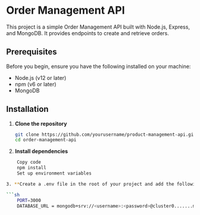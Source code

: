 # Order Management API

This project is a simple Order Management API built with Node.js, Express, and MongoDB. It provides endpoints to create and retrieve orders.

## Prerequisites

Before you begin, ensure you have the following installed on your machine:

- Node.js (v12 or later)
- npm (v6 or later)
- MongoDB

## Installation

1. **Clone the repository**

   ```sh
   git clone https://github.com/yourusername/product-management-api.git
   cd order-management-api

2. **Install dependencies**

```sh
    Copy code
    npm install
    Set up environment variables

3. **Create a .env file in the root of your project and add the following:**

```sh
    PORT=3000
    DATABASE_URL = mongodb+srv://<username>:<password>@cluster0.......mongodb.net/<database name>?retryWrites=true&w=majority&appName=Cluster0

